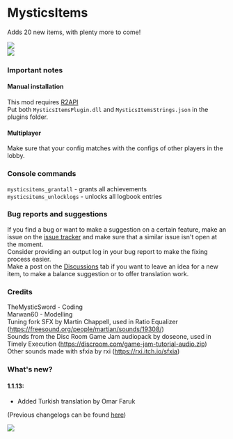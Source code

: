 ﻿# MysticsItems
Adds 20 new items, with plenty more to come!  

![](https://i.imgur.com/WYCK8vE.gif)  
![](https://i.imgur.com/XWpPavo.png)  

### Important notes
#### Manual installation
This mod requires [R2API](https://thunderstore.io/package/tristanmcpherson/R2API/)  
Put both `MysticsItemsPlugin.dll` and `MysticsItemsStrings.json` in the plugins folder.  
#### Multiplayer
Make sure that your config matches with the configs of other players in the lobby.

### Console commands
`mysticsitems_grantall` - grants all achievements  
`mysticsitems_unlocklogs` - unlocks all logbook entries  

### Bug reports and suggestions
If you find a bug or want to make a suggestion on a certain feature, make an issue on the [issue tracker](https://github.com/TheMysticSword/MysticsItems/issues) and make sure that a similar issue isn't open at the moment.  
Consider providing an output log in your bug report to make the fixing process easier.  
Make a post on the [Discussions](https://github.com/TheMysticSword/MysticsItems/discussions) tab if you want to leave an idea for a new item, to make a balance suggestion or to offer translation work.

### Credits
TheMysticSword - Coding  
Marwan60 - Modelling  
Tuning fork SFX by Martin Chappell, used in Ratio Equalizer (https://freesound.org/people/martian/sounds/19308/)  
Sounds from the Disc Room Game Jam audiopack by doseone, used in Timely Execution (https://discroom.com/game-jam-tutorial-audio.zip)  
Other sounds made with sfxia by rxi (https://rxi.itch.io/sfxia)  
  
### What's new?
#### 1.1.13:
* Added Turkish translation by Omar Faruk
  
(Previous changelogs can be found [here](https://github.com/TheMysticSword/MysticsItems/blob/main/CHANGELOG.md))

![](https://i.imgur.com/gBBfdeO.png)
